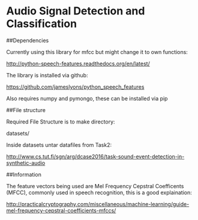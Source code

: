 # Audio Signal Detection and Classification

##Dependencies

Currently using this library for mfcc but might change it to own functions:

http://python-speech-features.readthedocs.org/en/latest/

The library is installed via github:

https://github.com/jameslyons/python_speech_features

Also requires numpy and pymongo, these can be installed via pip

##File structure

Required File Structure is to make directory:

datasets/

Inside datasets untar datafiles from Task2:

http://www.cs.tut.fi/sgn/arg/dcase2016/task-sound-event-detection-in-synthetic-audio

##Information

The feature vectors being used are Mel Frequency Cepstral Coefficents (MFCC),
commonly used in speech recognition, this is a good explaination:

http://practicalcryptography.com/miscellaneous/machine-learning/guide-mel-frequency-cepstral-coefficients-mfccs/